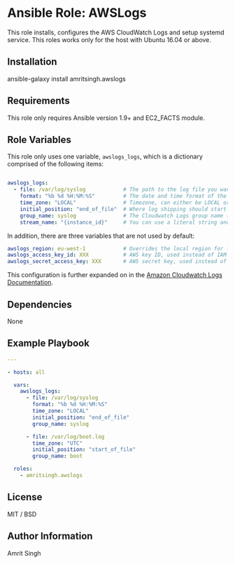 # **Ansible Role: AWSLogs**

This role installs, configures the AWS CloudWatch Logs and setup systemd service. This roles works only for the host with Ubuntu 16.04 or above.

## Installation

ansible-galaxy install amritsingh.awslogs

## Requirements

This role only requires Ansible version 1.9+ and EC2_FACTS module.

## Role Variables

This role only uses one variable, `awslogs_logs`, which is a dictionary comprised of the following items:

```yaml

awslogs_logs:
  - file: /var/log/syslog            # The path to the log file you want to ship (required)
    format: "%b %d %H:%M:%S"         # The date and time format of the log file
    time_zone: "LOCAL"               # Timezone, can either be LOCAL or UTC
    initial_position: "end_of_file"  # Where log shipping should start from
    group_name: syslog               # The Cloudwatch Logs group name (required)
    stream_name: "{instance_id}"     # You can use a literal string and/or predefined variables ({instance_id}, {hostname}, {ip_address})
```

In addition, there are three variables that are not used by default:

```yaml
awslogs_region: eu-west-1            # Overrides the local region for log shipping
awslogs_access_key_id: XXX           # AWS key ID, used instead of IAM roles
awslogs_secret_access_key: XXX       # AWS secret key, used instead of IAM roles
```

This configuration is further expanded on in the [Amazon Cloudwatch Logs Documentation](http://docs.aws.amazon.com/AmazonCloudWatch/latest/logs/AgentReference.html#d0e2872).

## Dependencies

None

## Example Playbook

```yaml
---

- hosts: all

  vars:
    awslogs_logs:
      - file: /var/log/syslog
        format: "%b %d %H:%M:%S"
        time_zone: "LOCAL"
        initial_position: "end_of_file"
        group_name: syslog

      - file: /var/log/boot.log
        time_zone: "UTC"
        initial_position: "start_of_file"
        group_name: boot

  roles:
    - amritsingh.awslogs

```

## License

MIT / BSD

## Author Information

Amrit Singh
